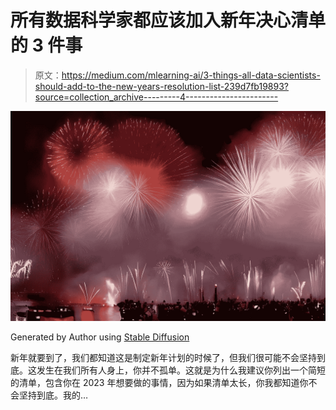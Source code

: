 # 所有数据科学家都应该加入新年决心清单的 3 件事

> 原文：<https://medium.com/mlearning-ai/3-things-all-data-scientists-should-add-to-the-new-years-resolution-list-239d7fb19893?source=collection_archive---------4----------------------->

![](img/fcd650529ed82f7864b25f4db43840b8.png)

Generated by Author using [Stable Diffusion](/mlearning-ai/ai-artists-are-taking-over-stable-diffusion-d92cadaaf67b)

新年就要到了，我们都知道这是制定新年计划的时候了，但我们很可能不会坚持到底。这发生在我们所有人身上，你并不孤单。这就是为什么我建议你列出一个简短的清单，包含你在 2023 年想要做的事情，因为如果清单太长，你我都知道你不会坚持到底。我的…